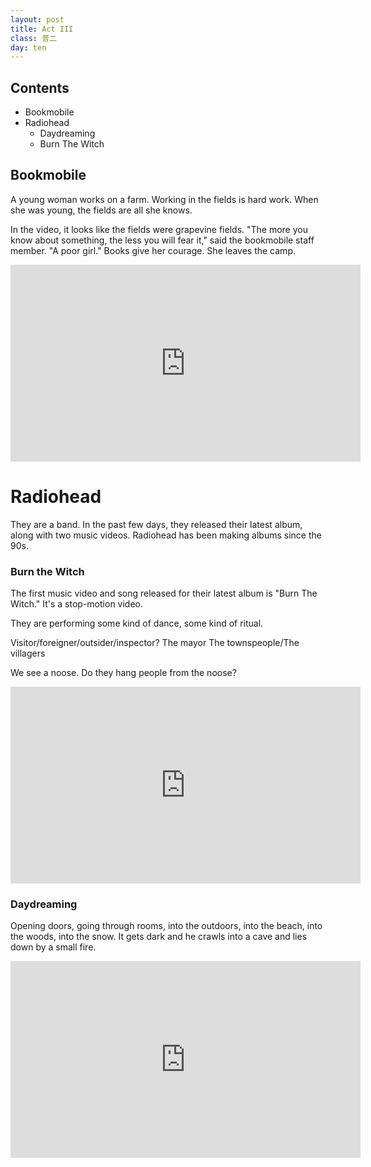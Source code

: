 ```yaml
---
layout: post
title: Act III
class: 普二
day: ten
---
```


## Contents

- Bookmobile
- Radiohead
	- Daydreaming
	- Burn The Witch


## Bookmobile

A young woman works on a farm.
Working in the fields is hard work.
When she was young, the fields are all she knows.

In the video, it looks like the fields were grapevine fields.
"The more you know about something, the less you will fear it," said the bookmobile staff member.
"A poor girl."
Books give her courage.
She leaves the camp.

<iframe src="https://www.facebook.com/plugins/video.php?href=https%3A%2F%2Fwww.facebook.com%2FUpworthyVideo%2Fvideos%2Fvb.763022583802291%2F823311621106720%2F%3Ftype%3D3&show_text=0&width=560" width="560" height="315" style="border:none;overflow:hidden" scrolling="no" frameborder="0" allowTransparency="true" allowFullScreen="true"></iframe>

# Radiohead
They are a band.
In the past few days, they released their latest album, along with two music videos.
Radiohead has been making albums since the 90s.

### Burn the Witch

The first music video and song released for their latest album is "Burn The Witch."
It's a stop-motion video.

They are performing some kind of dance, some kind of ritual.

Visitor/foreigner/outsider/inspector?
The mayor
The townspeople/The villagers

We see a noose.
Do they hang people from the noose?

<iframe width="560" height="315" src="https://www.youtube.com/embed/yI2oS2hoL0k" frameborder="0" allowfullscreen></iframe>


### Daydreaming

Opening doors, going through rooms, into the outdoors, into the beach, into the woods, into the snow.
It gets dark and he crawls into a cave and lies down by a small fire.

<iframe width="560" height="315" src="https://www.youtube.com/embed/TTAU7lLDZYU" frameborder="0" allowfullscreen></iframe>

